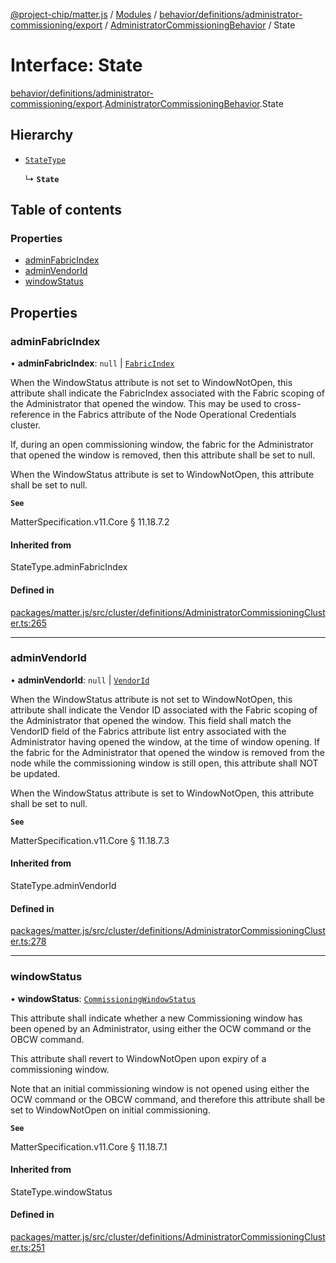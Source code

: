 [@project-chip/matter.js](../README.md) / [Modules](../modules.md) / [behavior/definitions/administrator-commissioning/export](../modules/behavior_definitions_administrator_commissioning_export.md) / [AdministratorCommissioningBehavior](../modules/behavior_definitions_administrator_commissioning_export.AdministratorCommissioningBehavior.md) / State

# Interface: State

[behavior/definitions/administrator-commissioning/export](../modules/behavior_definitions_administrator_commissioning_export.md).[AdministratorCommissioningBehavior](../modules/behavior_definitions_administrator_commissioning_export.AdministratorCommissioningBehavior.md).State

## Hierarchy

- [`StateType`](../modules/behavior_definitions_administrator_commissioning_export._internal_.md#statetype)

  ↳ **`State`**

## Table of contents

### Properties

- [adminFabricIndex](behavior_definitions_administrator_commissioning_export.AdministratorCommissioningBehavior.State.md#adminfabricindex)
- [adminVendorId](behavior_definitions_administrator_commissioning_export.AdministratorCommissioningBehavior.State.md#adminvendorid)
- [windowStatus](behavior_definitions_administrator_commissioning_export.AdministratorCommissioningBehavior.State.md#windowstatus)

## Properties

### adminFabricIndex

• **adminFabricIndex**: ``null`` \| [`FabricIndex`](../modules/datatype_export.md#fabricindex)

When the WindowStatus attribute is not set to WindowNotOpen, this attribute shall indicate the
FabricIndex associated with the Fabric scoping of the Administrator that opened the window. This may be
used to cross-reference in the Fabrics attribute of the Node Operational Credentials cluster.

If, during an open commissioning window, the fabric for the Administrator that opened the window is
removed, then this attribute shall be set to null.

When the WindowStatus attribute is set to WindowNotOpen, this attribute shall be set to null.

**`See`**

MatterSpecification.v11.Core § 11.18.7.2

#### Inherited from

StateType.adminFabricIndex

#### Defined in

[packages/matter.js/src/cluster/definitions/AdministratorCommissioningCluster.ts:265](https://github.com/project-chip/matter.js/blob/2d9f2165d2672864fda3496a6d0d5f93597f82c6/packages/matter.js/src/cluster/definitions/AdministratorCommissioningCluster.ts#L265)

___

### adminVendorId

• **adminVendorId**: ``null`` \| [`VendorId`](../modules/datatype_export.md#vendorid)

When the WindowStatus attribute is not set to WindowNotOpen, this attribute shall indicate the Vendor ID
associated with the Fabric scoping of the Administrator that opened the window. This field shall match
the VendorID field of the Fabrics attribute list entry associated with the Administrator having opened
the window, at the time of window opening. If the fabric for the Administrator that opened the window is
removed from the node while the commissioning window is still open, this attribute shall NOT be updated.

When the WindowStatus attribute is set to WindowNotOpen, this attribute shall be set to null.

**`See`**

MatterSpecification.v11.Core § 11.18.7.3

#### Inherited from

StateType.adminVendorId

#### Defined in

[packages/matter.js/src/cluster/definitions/AdministratorCommissioningCluster.ts:278](https://github.com/project-chip/matter.js/blob/2d9f2165d2672864fda3496a6d0d5f93597f82c6/packages/matter.js/src/cluster/definitions/AdministratorCommissioningCluster.ts#L278)

___

### windowStatus

• **windowStatus**: [`CommissioningWindowStatus`](../enums/cluster_export.AdministratorCommissioning.CommissioningWindowStatus.md)

This attribute shall indicate whether a new Commissioning window has been opened by an Administrator,
using either the OCW command or the OBCW command.

This attribute shall revert to WindowNotOpen upon expiry of a commissioning window.

Note that an initial commissioning window is not opened using either the OCW command or the OBCW
command, and therefore this attribute shall be set to WindowNotOpen on initial commissioning.

**`See`**

MatterSpecification.v11.Core § 11.18.7.1

#### Inherited from

StateType.windowStatus

#### Defined in

[packages/matter.js/src/cluster/definitions/AdministratorCommissioningCluster.ts:251](https://github.com/project-chip/matter.js/blob/2d9f2165d2672864fda3496a6d0d5f93597f82c6/packages/matter.js/src/cluster/definitions/AdministratorCommissioningCluster.ts#L251)
